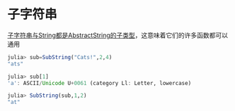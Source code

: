 # 子字符串
[子字符串与String都是AbstractString的子类型](../lists/typetree1.6.txt#L94-L96)，这意味着它们的许多函数都可以通用

```jl
julia> sub=SubString("Cats!",2,4)
"ats"

julia> sub[1]
'a': ASCII/Unicode U+0061 (category Ll: Letter, lowercase)

julia> SubString(sub,1,2)
"at"
```

